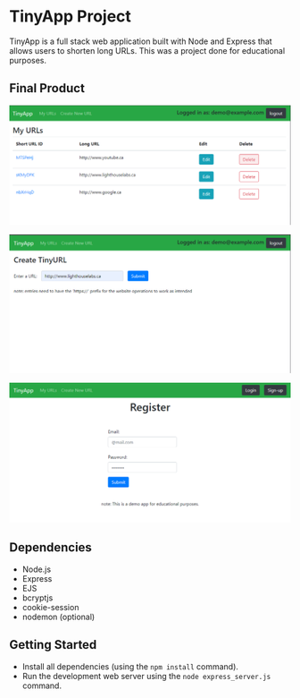 # TinyApp Project

TinyApp is a full stack web application built with Node and Express that allows users to shorten long URLs.
 This was a project done for educational purposes. 

## Final Product


![main /urls page accessed while logged in](image-1.png)




![/register page form can only be accessed while signed out](image.png)




![/register page form can only be accessed while signed out](image-2.png)





## Dependencies

- Node.js
- Express
- EJS
- bcryptjs
- cookie-session
- nodemon (optional)

## Getting Started

- Install all dependencies (using the `npm install` command).
- Run the development web server using the `node express_server.js` command.